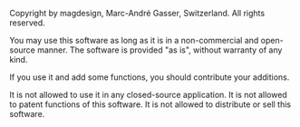 Copyright by magdesign, Marc-André Gasser, Switzerland.
All rights reserved.

You may use this software as long as it is in a non-commercial and open-source manner.
The software is provided "as is", without warranty of any kind.

If you use it and add some functions, you should contribute your additions.

It is not allowed to use it in any closed-source application.
It is not allowed to patent functions of this software.
It is not allowed to distribute or sell this software.
